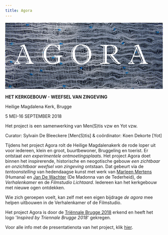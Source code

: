 ```yaml
---
title: Agora
---
```

![Agora](./Agora.jpg)

**HET KERKGEBOUW - WEEFSEL VAN ZINGEVING**

Heilige Magdalena Kerk, Brugge 

5 MEI-16 SEPTEMBER 2018

Het project is een samenwerking van Men(S)tis vzw en Yot vzw.

Curator: Sylvain De Bleeckere [Men(S)tis] &
coördinator: Koen Dekorte [Yot]

Tijdens het project Agora rolt de Heilige Magdalenakerk de rode loper uit voor iedereen, klein en groot, buurtbewoner, Bruggeling en toerist. Er ontstaat _een experimentele ontmoetingsplaats_. Het project Agora doet binnen het inspirerende, historische en neogotische gebouw _een zichtbaar en onzichtbaar weefsel van zingeving_ ontstaan. Dat gebeurt via de _tentoonstelling_ van hedendaagse kunst met werk van [Marleen Mertens](http://www.marleen-mertens.be/) (Humana) en [Jan De Wachter]( http://www.jandewachter.be/Intro) (De Madonna van de Tederheid), de _Verhalenkamer_ en de _Filmstudio Lichtaard_. Iedereen kan het kerkgebouw met nieuwe ogen ontdekken. 

Wie zich geroepen voelt, kan zelf met een eigen bijdrage _de agora_ mee helpen uitbouwen in de Verhalenkamer of de Filmstudio.

Het project Agora is door de [Triënnale Brugge 2018](www.triennalebrugge.be) erkend en heeft het logo '_Inspired by Triennale Brugge 2018_' gekregen.

Voor alle info met de presentatienota van het project, klik [hier](https://www.yot.be/nl/agora/410).











